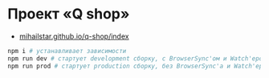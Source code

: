 # Проект «Q shop»

- [mihailstar.github.io/q-shop/index](https://mihailstar.github.io/q-shop/index.html)

```bash
npm i # устанавливает зависимости
npm run dev # стартует development сборку, с BrowserSync'ом и Watch'ером
npm run prod # стартует production сборку, без BrowserSync'а и Watch'ера
```
